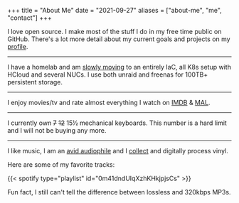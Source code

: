 +++
title   = "About Me"
date    = "2021-09-27"
aliases = ["about-me", "me", "contact"]
+++

I love open source. I make most of the stuff I do in my free time public on GitHub. There's a lot more detail about my current goals and projects on my [profile](https://github.com/MacroPower).

---

I have a homelab and am [slowly moving](https://github.com/MacroPower/homelab) to an entirely IaC, all K8s setup with HCloud and several NUCs. I use both unraid and freenas for 100TB+ persistent storage.

---

I enjoy movies/tv and rate almost everything I watch on [IMDB](https://www.imdb.com/user/ur50852864/ratings?sort=your_rating,desc) & [MAL](https://myanimelist.net/animelist/MacroPower).

---

I currently own ~~7~~ ~~12~~ 15½ mechanical keyboards. This number is a hard limit and I will not be buying any more.

---

I like music, I am an [avid audiophile](https://www.head-fi.org/members/macropower.402314/#about) and I [collect](https://www.discogs.com/user/MacroPower/collection) and digitally process vinyl.

Here are some of my favorite tracks:

{{< spotify type="playlist" id="0m41dndUIqXzhKHkjpjsCs" >}}

Fun fact, I still can't tell the difference between lossless and 320kbps MP3s.
